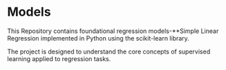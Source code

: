 # Models
This Repository contains  foundational regression models-**Simple Linear Regression implemented in Python using the scikit-learn library. 

The project is designed to understand the core concepts of supervised learning applied to regression tasks. 



